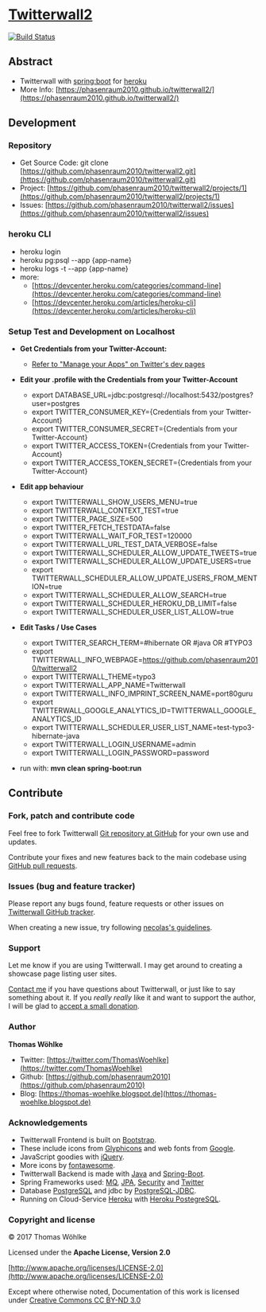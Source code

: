 # [Twitterwall2](https://github.com/phasenraum2010/twitterwall2)

[![Build Status](https://travis-ci.org/phasenraum2010/twitterwall2.svg?branch=master)](https://travis-ci.org/phasenraum2010/twitterwall2)

## Abstract

+ Twitterwall with [spring:boot](https://projects.spring.io/spring-boot/) for [heroku](https://heroku.com)
+ More Info: [https://phasenraum2010.github.io/twitterwall2/](https://phasenraum2010.github.io/twitterwall2/)

## Development

### Repository
- Get Source Code: git clone [https://github.com/phasenraum2010/twitterwall2.git](https://github.com/phasenraum2010/twitterwall2.git)
- Project: [https://github.com/phasenraum2010/twitterwall2/projects/1](https://github.com/phasenraum2010/twitterwall2/projects/1)
- Issues: [https://github.com/phasenraum2010/twitterwall2/issues](https://github.com/phasenraum2010/twitterwall2/issues)

### heroku CLI
- heroku login
- heroku pg:psql --app {app-name}
- heroku logs -t --app {app-name}
- more: 
  - [https://devcenter.heroku.com/categories/command-line](https://devcenter.heroku.com/categories/command-line)
  - [https://devcenter.heroku.com/articles/heroku-cli](https://devcenter.heroku.com/articles/heroku-cli)


### Setup Test and Development on Localhost
- **Get Credentials from your Twitter-Account:** 
  - [Refer to "Manage your Apps" on Twitter's dev pages](https://dev.twitter.com/apps)
- **Edit your .profile with the Credentials from your Twitter-Account**
  - export DATABASE_URL=jdbc:postgresql://localhost:5432/postgres?user=postgres
  - export TWITTER_CONSUMER_KEY={Credentials from your Twitter-Account}
  - export TWITTER_CONSUMER_SECRET={Credentials from your Twitter-Account}
  - export TWITTER_ACCESS_TOKEN={Credentials from your Twitter-Account}
  - export TWITTER_ACCESS_TOKEN_SECRET={Credentials from your Twitter-Account}
- **Edit app behaviour**
  - export TWITTERWALL_SHOW_USERS_MENU=true
  - export TWITTERWALL_CONTEXT_TEST=true
  - export TWITTER_PAGE_SIZE=500
  - export TWITTER_FETCH_TESTDATA=false
  - export TWITTERWALL_WAIT_FOR_TEST=120000
  - export TWITTERWALL_URL_TEST_DATA_VERBOSE=false
  - export TWITTERWALL_SCHEDULER_ALLOW_UPDATE_TWEETS=true
  - export TWITTERWALL_SCHEDULER_ALLOW_UPDATE_USERS=true
  - export TWITTERWALL_SCHEDULER_ALLOW_UPDATE_USERS_FROM_MENTION=true
  - export TWITTERWALL_SCHEDULER_ALLOW_SEARCH=true
  - export TWITTERWALL_SCHEDULER_HEROKU_DB_LIMIT=false
  - export TWITTERWALL_SCHEDULER_USER_LIST_ALLOW=true
- **Edit Tasks / Use Cases** 
  - export TWITTER_SEARCH_TERM=#hibernate OR #java OR #TYPO3
  - export TWITTERWALL_INFO_WEBPAGE=https://github.com/phasenraum2010/twitterwall2
  - export TWITTERWALL_THEME=typo3
  - export TWITTERWALL_APP_NAME=Twitterwall
  - export TWITTERWALL_INFO_IMPRINT_SCREEN_NAME=port80guru
  - export TWITTERWALL_GOOGLE_ANALYTICS_ID=TWITTERWALL_GOOGLE_ANALYTICS_ID
  - export TWITTERWALL_SCHEDULER_USER_LIST_NAME=test-typo3-hibernate-java
  - export TWITTERWALL_LOGIN_USERNAME=admin
  - export TWITTERWALL_LOGIN_PASSWORD=password
  
- run with: **mvn clean spring-boot:run**

## Contribute


### Fork, patch and contribute code

Feel free to fork Twitterwall [Git repository at GitHub][twitterwall-github] for your own use and
updates.

Contribute your fixes and new features back to the main codebase using
[GitHub pull requests][github-pull-req].

[twitterwall-github]: https://github.com/phasenraum2010/twitterwall2/
[github-pull-req]: http://help.github.com/articles/using-pull-requests

### Issues (bug and feature tracker)

Please report any bugs found, feature requests or other issues on
[Twitterwall GitHub tracker][twitterwall-issues].

When creating a new issue, try following [necolas's guidelines][issue-guidelines].

[twitterwall-issues]: https://github.com/phasenraum2010/twitterwall2/issues
[issue-guidelines]: http://github.com/necolas/issue-guidelines/#readme

### Support

Let me know if you are using Twitterwall. I may get around to creating a showcase page listing user sites.

[Contact me][av-site] if you have questions about Twitterwall, or just like to say something about it.
If you _really really_ like it and want to support the author, I will be glad to
[accept a small donation][donate].

[av-site]: https://twitter.com/ThomasWoehlke
[donate]: https://www.paypal.me/ThomasWoehlke

### Author  

**Thomas Wöhlke**
+ Twitter: [https://twitter.com/ThomasWoehlke](https://twitter.com/ThomasWoehlke)
+ Github: [https://github.com/phasenraum2010](https://github.com/phasenraum2010)
+ Blog: [https://thomas-woehlke.blogspot.de](https://thomas-woehlke.blogspot.de)

### Acknowledgements

+ Twitterwall Frontend is built on [Bootstrap][bootstrap].
+ These include icons from [Glyphicons][glyphicons] and web fonts from [Google][webfonts].
+ JavaScript goodies with [jQuery][jquery].
+ More icons by [fontawesome][fontawesome].
+ Twitterwall Backend is made with [Java][java] and [Spring-Boot][spring-boot].
+ Spring Frameworks used: [MQ][spring-integration], [JPA][spring-data-jpa], [Security][spring-security] and [Twitter][spring-social-twitter]
+ Database [PostgreSQL][postgresql] and jdbc by [PostgreSQL-JDBC][postgresql-jdbc].
+ Running on Cloud-Service [Heroku][heroku] with [Heroku PostegreSQL][postgresql-heroku].

[java]: http://www.oracle.com/technetwork/java/javase/downloads/index.html
[fontawesome]: http://fontawesome.io/icons/
[postgresql-jdbc]: https://jdbc.postgresql.org/
[postgresql]: https://www.postgresql.org/
[heroku]: https://heroku.com/
[postgresql-heroku]: https://devcenter.heroku.com/categories/heroku-postgres/
[spring-boot]: https://projects.spring.io/spring-boot/
[spring-integration]: http://projects.spring.io/spring-integration/
[spring-data-jpa]: http://projects.spring.io/spring-data-jpa/
[spring-security]: http://projects.spring.io/spring-security/
[spring-social-twitter]: http://projects.spring.io/spring-social-twitter/
[bootstrap]: http://getbootstrap.com/
[glyphicons]: http://glyphicons.com/
[webfonts]: http://www.google.com/webfonts/
[jquery]: http://jquery.org

### Copyright and license

&copy; 2017 Thomas Wöhlke

Licensed under the **Apache License, Version 2.0**

[http://www.apache.org/licenses/LICENSE-2.0](http://www.apache.org/licenses/LICENSE-2.0)

Except where otherwise noted, Documentation of this work is licensed under 
[Creative Commons CC BY-ND 3.0](http://creativecommons.org/licenses/by-nd/3.0/)










